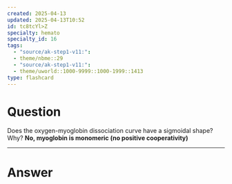 ```yaml
---
created: 2025-04-13
updated: 2025-04-13T10:52
id: tc8tcYl>Z
specialty: hemato
specialty_id: 16
tags:
  - "source/ak-step1-v11:": 
  - theme/nbme::29
  - "source/ak-step1-v11:": 
  - theme/uworld::1000-9999::1000-1999::1413
type: flashcard
---
```


# Question
Does the oxygen-myoglobin dissociation curve have a sigmoidal shape? Why?   **No, myoglobin is monomeric (no positive cooperativity)**

---

# Answer
